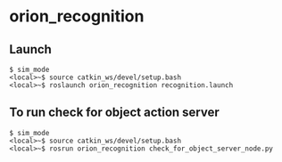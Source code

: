# orion_recognition

## Launch
```
$ sim_mode
<local>~$ source catkin_ws/devel/setup.bash
<local>~$ roslaunch orion_recognition recognition.launch
```

## To run check for object action server
```
$ sim_mode
<local>~$ source catkin_ws/devel/setup.bash
<local>~$ rosrun orion_recognition check_for_object_server_node.py
```
